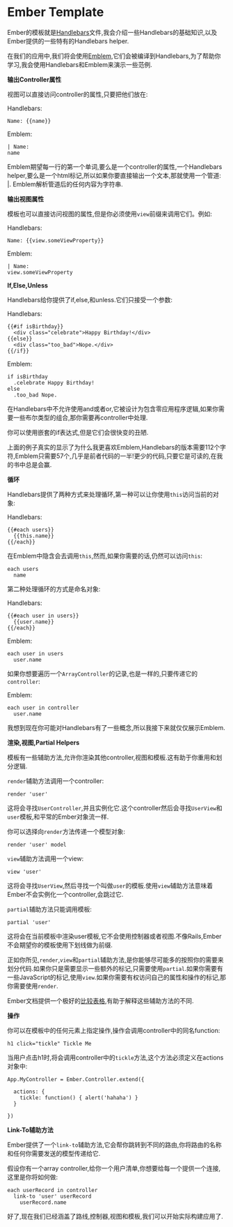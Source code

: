 Ember Template
====================

Ember的模板就是[Handlebars][1]文件,我会介绍一些Handlebars的基础知识,以及Ember提供的一些特有的Handlebars helper.

在我们的应用中,我们将会使用[Emblem][2],它们会被编译到Handlebars,为了帮助你学习,我会使用Handlebars和Emblem来演示一些范例.

**输出Controller属性**

视图可以直接访问controller的属性,只要把他们放在:

Handlebars:

    Name: {{name}}
    
Emblem:

    | Name:
    name
    
Emblem期望每一行的第一个单词,要么是一个controller的属性,一个Handlebars helper,要么是一个html标记,所以如果你要直接输出一个文本,那就使用一个管道: |.
Emblem解析管道后的任何内容为字符串.

**输出视图属性**

模板也可以直接访问视图的属性,但是你必须使用`view`前缀来调用它们。例如:

Handlebars:

    Name: {{view.someViewProperty}}
    
Emblem:

    | Name:
    view.someViewProperty

**If,Else,Unless**

Handlebars给你提供了if,else,和unless.它们只接受一个参数:

Handlebars:

    {{#if isBirthday}}
      <div class="celebrate">Happy Birthday!</div>
    {{else}}
      <div class="too_bad">Nope.</div>
    {{/if}}
    
Emblem:

    if isBirthday
      .celebrate Happy Birthday!
    else
      .too_bad Nope.
      
在Handlebars中不允许使用and或者or,它被设计为包含零应用程序逻辑,如果你需要一些布尔类型的组合,那你需要再controller中处理.

你可以使用嵌套的if表达式,但是它们会很快变的丑陋.

上面的例子真实的显示了为什么我更喜欢Emblem,Handlebars的版本需要112个字符,Emblem只需要57个,几乎是前者代码的一半!更少的代码,只要它是可读的,在我的书中总是会赢.

**循环**

Handlebars提供了两种方式来处理循环,第一种可以让你使用`this`访问当前的对象:

Handlebars:

    {{#each users}}
      {{this.name}}
    {{/each}}
    
在Emblem中隐含会去调用`this`,然而,如果你需要的话,仍然可以访问`this`:

    each users
      name
      
第二种处理循环的方式是命名对象:

Handlebars:

    {{#each user in users}}
      {{user.name}}
    {{/each}}
    
Emblem:

    each user in users
      user.name
      
如果你想要遍历一个`ArrayController`的记录,也是一样的,只要传递它的`controller`:

Emblem:

    each user in controller
      user.name
      
我想到现在你可能对Handlebars有了一些概念,所以我接下来就仅仅展示Emblem.

**渲染,视图,Partial Helpers**

模板有一些辅助方法,允许你渲染其他controller,视图和模板.这有助于你重用和划分逻辑.

`render`辅助方法调用一个controller:

    render 'user'
    
这将会寻找`UserController`,并且实例化它.这个controller然后会寻找`UserView`和`user`模板,和平常的Ember对象流一样.

你可以选择向`render`方法传递一个模型对象:

    render 'user' model
    
`view`辅助方法调用一个view:

    view 'user'
    
这将会寻找`UserView`,然后寻找一个叫做`user`的模板.使用`view`辅助方法意味着Ember不会实例化一个controller,会跳过它.

`partial`辅助方法只能调用模板:

    partial 'user'
    
这将会在当前模板中渲染user模板,它不会使用控制器或者视图.不像Rails,Ember不会期望你的模板使用下划线做为前缀.

正如你所见,`render`,`view`和`partial`辅助方法,是你能够尽可能多的按照你的需要来划分代码.如果你只是需要显示一些额外的标记,只需要使用`partial`.如果你需要有一些JavaScript的标记,使用`view`.如果你需要有权访问自己的属性和操作的标记,那你需要使用`render`.

Ember文档提供一个极好的[比较表格][3],有助于解释这些辅助方法的不同.

**操作**

你可以在模板中的任何元素上指定操作,操作会调用controller中的同名function:

    h1 click="tickle" Tickle Me
    
当用户点击h1时,将会调用controller中的`tickle`方法,这个方法必须定义在actions对象中:

    App.MyController = Ember.Controller.extend({
    
      actions: {
        tickle: function() { alert('hahaha') }
      }
    
    })
    
**Link-To辅助方法**

Ember提供了一个`link-to`辅助方法,它会帮你跳转到不同的路由,你将路由的名称和任何你需要发送的模型传递给它.

假设你有一个array controller,给你一个用户清单,你想要给每一个提供一个连接,这里是你将如何做:

    each userRecord in controller
      link-to 'user' userRecord
        userRecord.name
        
好了,现在我们已经涵盖了路线,控制器,视图和模板,我们可以开始实际构建应用了.


  [1]: http://handlebarsjs.com/
  [2]: http://emblemjs.com/
  [3]: http://emberjs.com/guides/templates/rendering-with-helpers/#toc_comparison-table

